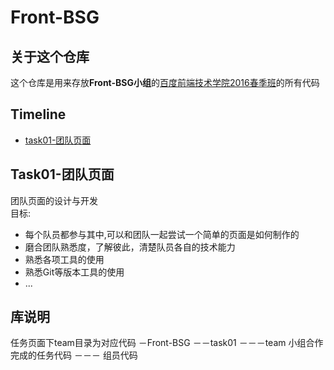 # Front-BSG

## 关于这个仓库
这个仓库是用来存放**Front-BSG小组**的[百度前端技术学院2016春季班](https://github.com/baidu-ife/ife)的所有代码

## Timeline
* [task01-团队页面]()

## Task01-团队页面
团队页面的设计与开发  
目标:
* 每个队员都参与其中,可以和团队一起尝试一个简单的页面是如何制作的
* 磨合团队熟悉度，了解彼此，清楚队员各自的技术能力
* 熟悉各项工具的使用
* 熟悉Git等版本工具的使用
* ...

## 库说明
任务页面下team目录为对应代码
－Front-BSG
－－task01
－－－team 小组合作完成的任务代码
－－－<user> 组员代码
